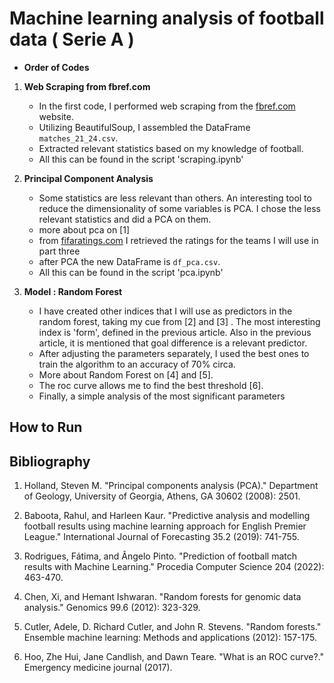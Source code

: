 # **Machine learning analysis of football data ( Serie A )**

- **Order of Codes**

1. **Web Scraping from fbref.com**
   - In the first code, I performed web scraping from the [fbref.com](https://fbref.com/it/) website.
   - Utilizing BeautifulSoup, I assembled the DataFrame `matches_21_24.csv`.
   - Extracted relevant statistics based on my knowledge of football.
   - All this can be found in the script 'scraping.ipynb'

2. **Principal Component Analysis**
   - Some statistics are less relevant than others. An interesting tool to reduce the dimensionality of some variables is PCA. I chose the less relevant statistics and did a PCA on them.
   - more about pca on [1]
   - from [fifaratings.com](https://www.fifaratings.com/) I retrieved the ratings for the teams I will use in part three 
   - after PCA the new DataFrame is `df_pca.csv`.
   - All this can be found in the script 'pca.ipynb'
     
3. **Model : Random Forest**
   - I have created other indices that I will use as predictors in the random forest, taking my cue from [2] and [3] . The most interesting index is 'form', defined in the previous article.
     Also in the previous article, it is mentioned that goal difference is a relevant predictor.
   - After adjusting the parameters separately, I used the best ones to train the algorithm to an accuracy of 70% circa.
   - More about Random Forest on [4] and [5].
   - The roc curve allows me to find the best threshold [6].
   - Finally, a simple analysis of the most significant parameters 


## How to Run


## Bibliography

1. Holland, Steven M. "Principal components analysis (PCA)." Department of Geology, University of Georgia, Athens, GA 30602 (2008): 2501.

2. Baboota, Rahul, and Harleen Kaur. "Predictive analysis and modelling football results using machine learning approach for English Premier League." International Journal of Forecasting 35.2 (2019): 741-755.

3. Rodrigues, Fátima, and Ângelo Pinto. "Prediction of football match results with Machine Learning." Procedia Computer Science 204 (2022): 463-470.

4. Chen, Xi, and Hemant Ishwaran. "Random forests for genomic data analysis." Genomics 99.6 (2012): 323-329.

5. Cutler, Adele, D. Richard Cutler, and John R. Stevens. "Random forests." Ensemble machine learning: Methods and applications (2012): 157-175.

6. Hoo, Zhe Hui, Jane Candlish, and Dawn Teare. "What is an ROC curve?." Emergency medicine journal (2017).

